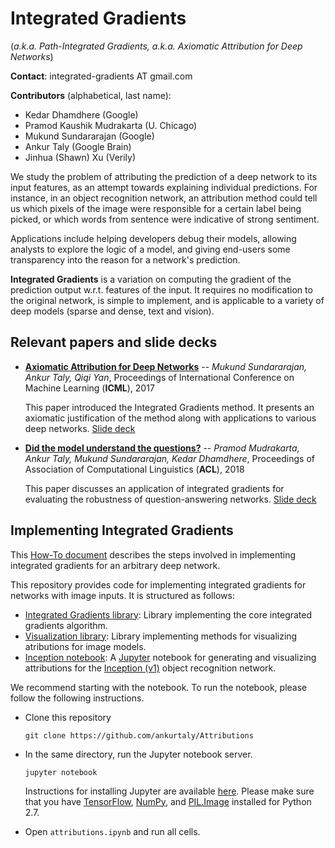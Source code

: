 # Integrated Gradients
(*a.k.a. Path-Integrated Gradients, a.k.a. Axiomatic Attribution for Deep
Networks*)

**Contact**: integrated-gradients AT gmail.com

**Contributors** (alphabetical, last name):
* Kedar Dhamdhere (Google)
* Pramod Kaushik Mudrakarta (U. Chicago)
* Mukund Sundararajan (Google)
* Ankur Taly (Google Brain)
* Jinhua (Shawn) Xu  (Verily)

We study the problem of attributing the prediction of a deep network to its
input features, as an attempt towards explaining individual predictions. For
instance, in an object recognition network, an attribution method could tell us
which pixels of the image were responsible for a certain label being picked, or
which words from sentence were indicative of strong sentiment.

Applications include helping developers debug their models, allowing analysts 
to explore the logic of a model, and giving end-users some transparency into the 
reason for a network's prediction.

**Integrated Gradients** is a variation on computing the gradient of the
prediction output w.r.t. features of the input. It requires no modification to
the original network, is simple to implement, and is applicable to a variety of
deep models (sparse and dense, text and vision).

## Relevant papers and slide decks

* [**Axiomatic Attribution for Deep Networks**][icml-paper] -- *Mukund Sundararajan, Ankur Taly, Qiqi Yan*, Proceedings of International Conference on Machine Learning (**ICML**), 2017
  
  This paper introduced the Integrated Gradients method. It presents an axiomatic justification of the method along with applications to various deep networks.
  [Slide deck][icml-slides]
  
* [**Did the model understand the questions?**][acl-paper] -- *Pramod Mudrakarta, Ankur Taly, Mukund Sundararajan, Kedar Dhamdhere*, Proceedings of Association of Computational Linguistics (**ACL**), 2018
  
  This paper discusses an application of integrated gradients for evaluating the robustness of question-answering networks. 
  [Slide deck][acl-slides]


## Implementing Integrated Gradients 

This [How-To document][howto] describes the steps involved in implementing integrated gradients
for an arbitrary deep network.

This repository provides code for implementing integrated gradients for networks
with image inputs. It is structured as follows:
* [Integrated Gradients library][intgrad-lib]: Library implementing the core
integrated gradients algorithm.
* [Visualization library][vis-lib]: Library implementing methods for visualizing
atributions for image models.
* [Inception notebook][incp-notebook]: A [Jupyter](http://jupyter.org/) notebook
for generating and visualizing attributions for the [Inception (v1)][incp-paper]
object recognition network.

We recommend starting with the notebook. To run the notebook, please follow the following instructions.
* Clone this repository
  
  ```
  git clone https://github.com/ankurtaly/Attributions
  ```
* In the same directory, run the Jupyter notebook server.
  
  ```
  jupyter notebook
  ```
  Instructions for installing Jupyter are available [here](http://jupyter.readthedocs.io/en/latest/install.html).
  Please make sure that you have [TensorFlow][tf], [NumPy][np], and [PIL.Image][pillow] installed for
  Python 2.7.
* Open `attributions.ipynb` and run all cells.

<!---
## Visualizations

Below are some visualizations of interior gradients (as a GIF) and integrated
gradients for some images from the ImageNet object recognition dataset. For
comparison, we also show a visualization of the gradients at the actual image.

### Image: 6864d7789068273e
![6864d7789068273e](/Visualizations/IntegratedGradients/6864d7789068273e.jpg)
### Image: e60dfdf262c5c74f
![e60dfdf262c5c74f](/Visualizations/IntegratedGradients/e60dfdf262c5c74f.jpg)
### Image: 35655d94a4557fbb
![35655d94a4557fbb](/Visualizations/IntegratedGradients/35655d94a4557fbb.jpg)
### Image: bda7f59b986d42c0
![bda7f59b986d42c0](/Visualizations/IntegratedGradients/bda7f59b986d42c0.jpg)
### Image: 96bb6e948866e5b5
![96bb6e948866e5b5](/Visualizations/IntegratedGradients/96bb6e948866e5b5.jpg)
### Image: 80c64f2e27f8784a
![80c64f2e27f8784a](/Visualizations/IntegratedGradients/80c64f2e27f8784a.jpg)
### :gImage: b19f875f181025d3
![b19f875f181025d3](/Visualizations/IntegratedGradients/b19f875f181025d3.jpg)
### Image: 2f401b18be02d7fe
![2f401b18be02d7fe](/Visualizations/IntegratedGradients/2f401b18be02d7fe.jpg)
### Image: 92445d6529368418
![92445d6529368418](/Visualizations/IntegratedGradients/92445d6529368418.jpg)
### Image: ba1011c8f9633a49
![ba1011c8f9633a49](/Visualizations/IntegratedGradients/ba1011c8f9633a49.jpg)
### Image: 3721d654514bc885
![3721d654514bc885](/Visualizations/IntegratedGradients/3721d654514bc885.jpg)
### Image: 12ec21fa7003eae5
![12ec21fa7003eae5](/Visualizations/IntegratedGradients/12ec21fa7003eae5.jpg)
### Image: 82262660db12ad85
![82262660db12ad85](/Visualizations/IntegratedGradients/82262660db12ad85.jpg)
### Image: b2ab69fbb052b435
![b2ab69fbb052b435](/Visualizations/IntegratedGradients/b2ab69fbb052b435.jpg)
### Image: 9a7e268c95022a1c
![9a7e268c95022a1c](/Visualizations/IntegratedGradients/9a7e268c95022a1c.jpg)
### Image: 023d8b91c64faf4b
![023d8b91c64faf4b](/Visualizations/IntegratedGradients/023d8b91c64faf4b.jpg)
### Image: 7f12674c6943381d
![7f12674c6943381d](/Visualizations/IntegratedGradients/7f12674c6943381d.jpg)
### Image: 7bcfe0265ad6a2b5
![7bcfe0265ad6a2b5](/Visualizations/IntegratedGradients/7bcfe0265ad6a2b5.jpg)
### Image: 518a1c0660c5e32e
![518a1c0660c5e32e](/Visualizations/IntegratedGradients/518a1c0660c5e32e.jpg)
### Image: e9c7c07cb5730dac
![e9c7c07cb5730dac](/Visualizations/IntegratedGradients/e9c7c07cb5730dac.jpg)
-->

[howto]:https://github.com/ankurtaly/Integrated-Gradients/tree/master/howto.md
[intgrad-lib]:https://github.com/ankurtaly/Integrated-Gradients/tree/master/IntegratedGradients
[vis-lib]:https://github.com/ankurtaly/Integrated-Gradients/tree/master/VisualizationLibrary
[incp-notebook]:https://github.com/ankurtaly/Integrated-Gradients/blob/master/attributions.ipynb
[incp-paper]:http://www.cv-foundation.org/openaccess/content_cvpr_2015/papers/Szegedy_Going_Deeper_With_2015_CVPR_paper.pdf
[icml-paper]:http://proceedings.mlr.press/v70/sundararajan17a/sundararajan17a.pdf
[acl-paper]:https://arxiv.org/abs/1805.05492
[icml-slides]: https://github.com/ankurtaly/Integrated-Gradients/tree/master/icml_slides.pdf
[acl-slides]:https://github.com/pramodkaushik/acl18_results/blob/master/talk_slides_ACL2018.pdf
[attributions-code]:https://github.com/ankurtaly/Attributions/blob/master/attributions.ipynb
[tf]:https://www.tensorflow.org/install/
[np]:https://docs.scipy.org/doc/numpy/user/install.html
[pillow]:http://pillow.readthedocs.io/en/3.1.x/installation.html
